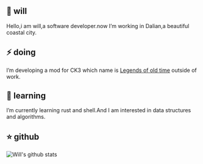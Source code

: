 
## 💬 will
Hello,i am will,a software developer.now I’m working in Dalian,a beautiful coastal city.

## ⚡ doing

I’m developing a mod for CK3 which name is [Legends of old time](https://github.com/LegendsOfOldTime/LegendsOfOldTime) outside of work.

## 🌱 learning
I’m currently learning rust and shell.And I am interested in data structures and algorithms.

## :star: github
![Will's github stats](https://github-readme-stats.vercel.app/api?username=willser)

